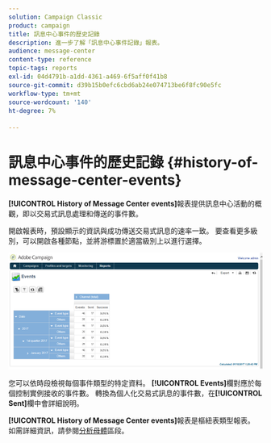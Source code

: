 ```yaml
---
solution: Campaign Classic
product: campaign
title: 訊息中心事件的歷史記錄
description: 進一步了解「訊息中心事件記錄」報表。
audience: message-center
content-type: reference
topic-tags: reports
exl-id: 04d4791b-a1dd-4361-a469-6f5aff0f41b8
source-git-commit: d39b15b0efc6cbd6ab24e074713be6f8fc90e5fc
workflow-type: tm+mt
source-wordcount: '140'
ht-degree: 7%

---
```


# 訊息中心事件的歷史記錄 {#history-of-message-center-events}

**[!UICONTROL History of Message Center events]**&#x200B;報表提供訊息中心活動的概觀，即以交易式訊息處理和傳送的事件數。

開啟報表時，預設顯示的資訊與成功傳送交易式訊息的速率一致。 要查看更多級別，可以開啟各種節點，並將游標置於適當級別上以進行選擇。

![](assets/messagecenter_reporting_001.png)

您可以依時段檢視每個事件類型的特定資料。 **[!UICONTROL Events]**&#x200B;欄對應於每個控制實例接收的事件數。 轉換為個人化交易式訊息的事件數，在&#x200B;**[!UICONTROL Sent]**&#x200B;欄中會詳細說明。

**[!UICONTROL History of Message Center events]**&#x200B;報表是樞紐表類型報表。 如需詳細資訊，請參閱[分析母體](../../reporting/using/about-descriptive-analysis.md)區段。
